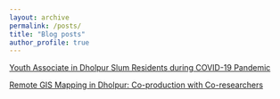 ```yaml
---
layout: archive
permalink: /posts/
title: "Blog posts"
author_profile: true
---
```

[Youth Associate in Dholpur Slum Residents during COVID-19 Pandemic](https://www.ariseconsortium.org/youth-associate-dholpur-slum-residents-covid-19-pandemic/)


[Remote GIS Mapping in Dholpur: Co-production with Co-researchers](https://www.ariseconsortium.org/remote-gis-mapping-in-dholpur-co-production-with-co-researchers/)
